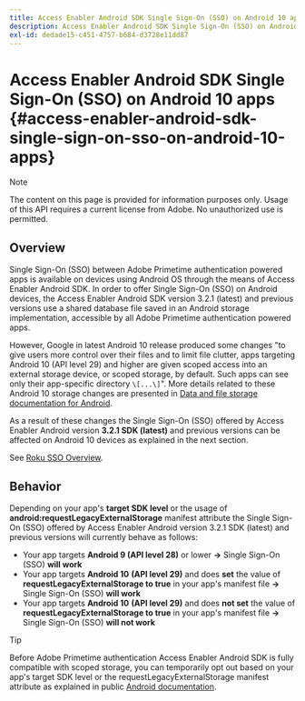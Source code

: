 ```yaml
---
title: Access Enabler Android SDK Single Sign-On (SSO) on Android 10 apps
description: Access Enabler Android SDK Single Sign-On (SSO) on Android 10 apps
exl-id: dedade15-c451-4757-b684-d3728e11dd87
---
```

# Access Enabler Android SDK Single Sign-On (SSO) on Android 10 apps {#access-enabler-android-sdk-single-sign-on-sso-on-android-10-apps}

>[!NOTE]
>
>The content on this page is provided for information purposes only. Usage of this API requires a current license from Adobe. No unauthorized use is permitted.

## Overview

Single Sign-On (SSO) between Adobe Primetime authentication powered apps is available on devices using Android OS through the means of Access Enabler Android SDK. In order to offer Single Sign-On (SSO) on Android devices, the Access Enabler Android SDK version 3.2.1 (latest) and previous versions use a shared database file saved in an Android storage implementation, accessible by all Adobe Primetime authentication powered apps.

However, Google in latest Android 10 release produced some changes "to give users more control over their files and to limit file clutter, apps targeting Android 10 (API level 29) and higher are given scoped access into an external storage device, or scoped storage, by default. Such apps can see only their app-specific directory `\[...\]`". More details related to these Android 10 storage changes are presented in [Data and file storage documentation for Android](https://developer.android.com/training/data-storage/files/external-scoped).

As a result of these changes the Single Sign-On (SSO) offered by Access Enabler Android version **3.2.1 SDK (latest)** and previous versions can be affected on Android 10 devices as explained in the next section.

See [Roku SSO Overview](/help/authentication/roku-sso-overview.md).

## Behavior

Depending on your app's **target SDK level** or the usage of **android:requestLegacyExternalStorage** manifest attribute the Single Sign-On (SSO) offered by Access Enabler Android version 3.2.1 SDK (latest) and previous versions will currently behave as follows:

- Your app targets **Android 9 (API level 28)** or lower **-\>** Single Sign-On (SSO) **will work**  
- Your app targets **Android 10** **(API level 29)** and does **set** the value of **requestLegacyExternalStorage to true** in your app's manifest file **-\>** Single Sign-On (SSO) **will work**  
- Your app targets **Android 10** **(API level 29)** and does **not set** the value of **requestLegacyExternalStorage to true** in your app's manifest file **-\>** Single Sign-On (SSO) **will not work**


>[!TIP]
>
> Before Adobe Primetime authentication Access Enabler Android SDK is fully compatible with scoped storage, you can temporarily opt out based on your app's target SDK level or the requestLegacyExternalStorage manifest attribute as explained in public [Android documentation](https://developer.android.com/training/data-storage/files/external-scoped#opt-out-of-scoped-storage).
